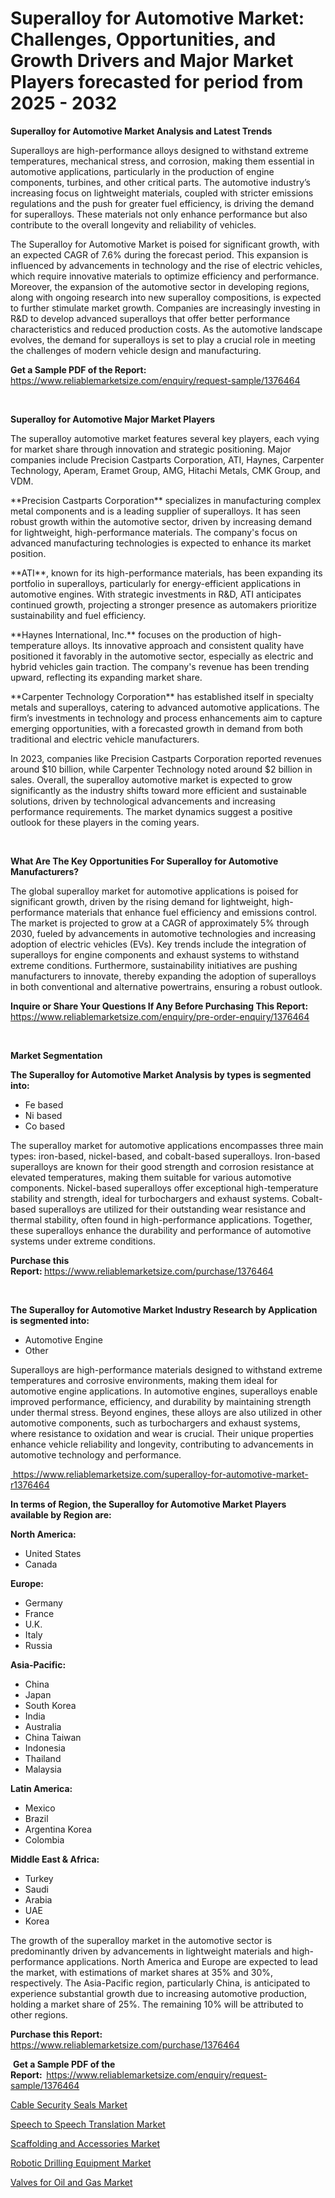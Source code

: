 <p><h1>Superalloy for Automotive Market: Challenges, Opportunities, and Growth Drivers and Major Market Players forecasted for period from 2025 - 2032</h1></p><p><strong>Superalloy for Automotive Market Analysis and Latest Trends</strong></p>
<p><p>Superalloys are high-performance alloys designed to withstand extreme temperatures, mechanical stress, and corrosion, making them essential in automotive applications, particularly in the production of engine components, turbines, and other critical parts. The automotive industry’s increasing focus on lightweight materials, coupled with stricter emissions regulations and the push for greater fuel efficiency, is driving the demand for superalloys. These materials not only enhance performance but also contribute to the overall longevity and reliability of vehicles.</p><p>The Superalloy for Automotive Market is poised for significant growth, with an expected CAGR of 7.6% during the forecast period. This expansion is influenced by advancements in technology and the rise of electric vehicles, which require innovative materials to optimize efficiency and performance. Moreover, the expansion of the automotive sector in developing regions, along with ongoing research into new superalloy compositions, is expected to further stimulate market growth. Companies are increasingly investing in R&D to develop advanced superalloys that offer better performance characteristics and reduced production costs. As the automotive landscape evolves, the demand for superalloys is set to play a crucial role in meeting the challenges of modern vehicle design and manufacturing.</p></p>
<p><strong>Get a Sample PDF of the Report:&nbsp;</strong> <a href="https://www.reliablemarketsize.com/enquiry/request-sample/1376464?utm_campaign=2034&utm_medium=2&utm_source=Github&utm_content=ia&utm_term=28032025&utm_id=superalloy-for-automotive">https://www.reliablemarketsize.com/enquiry/request-sample/1376464</a></p>
<p>&nbsp;</p>
<p><strong>Superalloy for Automotive Major Market Players</strong></p>
<p><p>The superalloy automotive market features several key players, each vying for market share through innovation and strategic positioning. Major companies include Precision Castparts Corporation, ATI, Haynes, Carpenter Technology, Aperam, Eramet Group, AMG, Hitachi Metals, CMK Group, and VDM.</p><p>**Precision Castparts Corporation** specializes in manufacturing complex metal components and is a leading supplier of superalloys. It has seen robust growth within the automotive sector, driven by increasing demand for lightweight, high-performance materials. The company's focus on advanced manufacturing technologies is expected to enhance its market position.</p><p>**ATI**, known for its high-performance materials, has been expanding its portfolio in superalloys, particularly for energy-efficient applications in automotive engines. With strategic investments in R&D, ATI anticipates continued growth, projecting a stronger presence as automakers prioritize sustainability and fuel efficiency.</p><p>**Haynes International, Inc.** focuses on the production of high-temperature alloys. Its innovative approach and consistent quality have positioned it favorably in the automotive sector, especially as electric and hybrid vehicles gain traction. The company's revenue has been trending upward, reflecting its expanding market share.</p><p>**Carpenter Technology Corporation** has established itself in specialty metals and superalloys, catering to advanced automotive applications. The firm’s investments in technology and process enhancements aim to capture emerging opportunities, with a forecasted growth in demand from both traditional and electric vehicle manufacturers.</p><p>In 2023, companies like Precision Castparts Corporation reported revenues around $10 billion, while Carpenter Technology noted around $2 billion in sales. Overall, the superalloy automotive market is expected to grow significantly as the industry shifts toward more efficient and sustainable solutions, driven by technological advancements and increasing performance requirements. The market dynamics suggest a positive outlook for these players in the coming years.</p></p>
<p>&nbsp;</p>
<p><strong>What Are The Key Opportunities For Superalloy for Automotive Manufacturers?</strong></p>
<p><p>The global superalloy market for automotive applications is poised for significant growth, driven by the rising demand for lightweight, high-performance materials that enhance fuel efficiency and emissions control. The market is projected to grow at a CAGR of approximately 5% through 2030, fueled by advancements in automotive technologies and increasing adoption of electric vehicles (EVs). Key trends include the integration of superalloys for engine components and exhaust systems to withstand extreme conditions. Furthermore, sustainability initiatives are pushing manufacturers to innovate, thereby expanding the adoption of superalloys in both conventional and alternative powertrains, ensuring a robust outlook.</p></p>
<p><strong>Inquire or Share Your Questions If Any Before Purchasing This Report:</strong> <a href="https://www.reliablemarketsize.com/enquiry/pre-order-enquiry/1376464?utm_campaign=2034&utm_medium=2&utm_source=Github&utm_content=ia&utm_term=28032025&utm_id=superalloy-for-automotive">https://www.reliablemarketsize.com/enquiry/pre-order-enquiry/1376464</a></p>
<p>&nbsp;</p>
<p><strong>Market Segmentation</strong></p>
<p><strong>The Superalloy for Automotive Market Analysis by types is segmented into:</strong></p>
<p><ul><li>Fe based</li><li>Ni based</li><li>Co based</li></ul></p>
<p><p>The superalloy market for automotive applications encompasses three main types: iron-based, nickel-based, and cobalt-based superalloys. Iron-based superalloys are known for their good strength and corrosion resistance at elevated temperatures, making them suitable for various automotive components. Nickel-based superalloys offer exceptional high-temperature stability and strength, ideal for turbochargers and exhaust systems. Cobalt-based superalloys are utilized for their outstanding wear resistance and thermal stability, often found in high-performance applications. Together, these superalloys enhance the durability and performance of automotive systems under extreme conditions.</p></p>
<p><strong>Purchase this Report:&nbsp;</strong><a href="https://www.reliablemarketsize.com/purchase/1376464?utm_campaign=2034&utm_medium=2&utm_source=Github&utm_content=ia&utm_term=28032025&utm_id=superalloy-for-automotive">https://www.reliablemarketsize.com/purchase/1376464</a></p>
<p>&nbsp;</p>
<p><strong>The Superalloy for Automotive Market Industry Research by Application is segmented into:</strong></p>
<p><ul><li>Automotive Engine</li><li>Other</li></ul></p>
<p><p>Superalloys are high-performance materials designed to withstand extreme temperatures and corrosive environments, making them ideal for automotive engine applications. In automotive engines, superalloys enable improved performance, efficiency, and durability by maintaining strength under thermal stress. Beyond engines, these alloys are also utilized in other automotive components, such as turbochargers and exhaust systems, where resistance to oxidation and wear is crucial. Their unique properties enhance vehicle reliability and longevity, contributing to advancements in automotive technology and performance.</p></p>
<p><a href="https://www.reliablemarketsize.com/superalloy-for-automotive-market-r1376464?utm_campaign=2034&utm_medium=2&utm_source=Github&utm_content=ia&utm_term=28032025&utm_id=superalloy-for-automotive">&nbsp;https://www.reliablemarketsize.com/superalloy-for-automotive-market-r1376464</a></p>
<p><strong>In terms of Region, the Superalloy for Automotive Market Players available by Region are:</strong></p>
<p>
    <p> <strong> North America: </strong>
        <ul>
            <li>United States</li>
            <li>Canada</li>
        </ul>
        </p> 
    <p> <strong> Europe: </strong>
        <ul>
            <li>Germany</li>
            <li>France</li>
            <li>U.K.</li>
            <li>Italy</li>
            <li>Russia</li>
        </ul>
        </p> 
    <p> <strong> Asia-Pacific: </strong>
        <ul>
            <li>China</li>
            <li>Japan</li>
            <li>South Korea</li>
            <li>India</li>
            <li>Australia</li>
            <li>China Taiwan</li>
            <li>Indonesia</li>
            <li>Thailand</li>
            <li>Malaysia</li>
        </ul>
        </p> 
    <p> <strong> Latin America: </strong>
        <ul>
            <li>Mexico</li>
            <li>Brazil</li>
            <li>Argentina Korea</li>
            <li>Colombia</li>
        </ul>
        </p> 
    <p> <strong> Middle East & Africa: </strong>
        <ul>
            <li>Turkey</li>
            <li>Saudi</li>
            <li>Arabia</li>
            <li>UAE</li>
            <li>Korea</li>
        </ul>
    </p>
    </p>
<p><p>The growth of the superalloy market in the automotive sector is predominantly driven by advancements in lightweight materials and high-performance applications. North America and Europe are expected to lead the market, with estimations of market shares at 35% and 30%, respectively. The Asia-Pacific region, particularly China, is anticipated to experience substantial growth due to increasing automotive production, holding a market share of 25%. The remaining 10% will be attributed to other regions.</p></p>
<p><strong>Purchase this Report: </strong><a href="https://www.reliablemarketsize.com/purchase/1376464?utm_campaign=2034&utm_medium=2&utm_source=Github&utm_content=ia&utm_term=28032025&utm_id=superalloy-for-automotive">https://www.reliablemarketsize.com/purchase/1376464</a></p>
<p>&nbsp;<strong>Get a Sample PDF of the Report:&nbsp;&nbsp;</strong><a href="https://www.reliablemarketsize.com/enquiry/request-sample/1376464?utm_campaign=2034&utm_medium=2&utm_source=Github&utm_content=ia&utm_term=28032025&utm_id=superalloy-for-automotive">https://www.reliablemarketsize.com/enquiry/request-sample/1376464</a></p>
<p><strong></strong></p>
<p><p><a href="https://www.linkedin.com/pulse/frameworks-advancements-cable-security-seals-market-key-cbjje?utm_campaign=2034&utm_medium=2&utm_source=Github&utm_content=ia&utm_term=28032025&utm_id=superalloy-for-automotive">Cable Security Seals Market</a></p><p><a href="https://github.com/bettysbozer/Market-Research-Report-List-1/blob/main/speech-to-speech-translation-market.md?utm_campaign=2034&utm_medium=2&utm_source=Github&utm_content=ia&utm_term=28032025&utm_id=superalloy-for-automotive">Speech to Speech Translation Market</a></p><p><a href="https://www.linkedin.com/pulse/global-growth-scaffolding-accessories-market-projected-lzuge?utm_campaign=2034&utm_medium=2&utm_source=Github&utm_content=ia&utm_term=28032025&utm_id=superalloy-for-automotive">Scaffolding and Accessories Market</a></p><p><a href="https://github.com/safurdorthu8/Market-Research-Report-List-1/blob/main/robotic-drilling-equipment-market.md?utm_campaign=2034&utm_medium=2&utm_source=Github&utm_content=ia&utm_term=28032025&utm_id=superalloy-for-automotive">Robotic Drilling Equipment Market</a></p><p><a href="https://www.linkedin.com/pulse/valves-oil-gas-market-research-report-in-depth-analysis-z6jhe?utm_campaign=2034&utm_medium=2&utm_source=Github&utm_content=ia&utm_term=28032025&utm_id=superalloy-for-automotive">Valves for Oil and Gas Market</a></p></p>